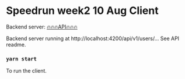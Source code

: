 # Speedrun week2 10 Aug Client

Backend server:
[🔥🔥🔥API🔥🔥🔥](https://github.com/ooo11/sundayspeedrun1)

Backend server running at
http://localhost:4200/api/v1/users/...
See API readme.

### `yarn start`

To run the client.
